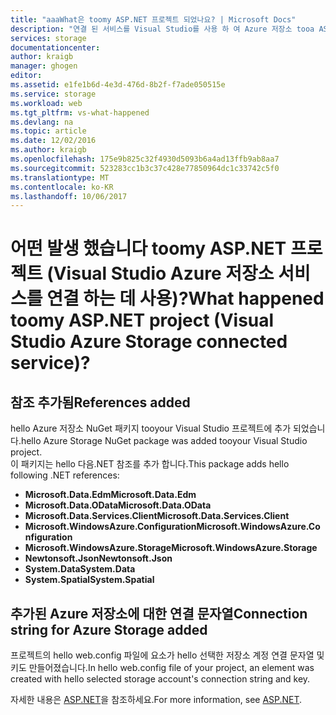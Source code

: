 ```yaml
---
title: "aaaWhat은 toomy ASP.NET 프로젝트 되었나요? | Microsoft Docs"
description: "연결 된 서비스를 Visual Studio를 사용 하 여 Azure 저장소 tooa ASP.NET 프로젝트 추가 후의 상황에 대해 설명"
services: storage
documentationcenter: 
author: kraigb
manager: ghogen
editor: 
ms.assetid: e1fe1b6d-4e3d-476d-8b2f-f7ade050515e
ms.service: storage
ms.workload: web
ms.tgt_pltfrm: vs-what-happened
ms.devlang: na
ms.topic: article
ms.date: 12/02/2016
ms.author: kraigb
ms.openlocfilehash: 175e9b825c32f4930d5093b6a4ad13ffb9ab8aa7
ms.sourcegitcommit: 523283cc1b3c37c428e77850964dc1c33742c5f0
ms.translationtype: MT
ms.contentlocale: ko-KR
ms.lasthandoff: 10/06/2017
---
```

# <a name="what-happened-toomy-aspnet-project-visual-studio-azure-storage-connected-service"></a><span data-ttu-id="9f312-104">어떤 발생 했습니다 toomy ASP.NET 프로젝트 (Visual Studio Azure 저장소 서비스를 연결 하는 데 사용)?</span><span class="sxs-lookup"><span data-stu-id="9f312-104">What happened toomy ASP.NET project (Visual Studio Azure Storage connected service)?</span></span>
## <a name="references-added"></a><span data-ttu-id="9f312-105">참조 추가됨</span><span class="sxs-lookup"><span data-stu-id="9f312-105">References added</span></span>
<span data-ttu-id="9f312-106">hello Azure 저장소 NuGet 패키지 tooyour Visual Studio 프로젝트에 추가 되었습니다.</span><span class="sxs-lookup"><span data-stu-id="9f312-106">hello Azure Storage NuGet package was added tooyour Visual Studio project.</span></span>  
<span data-ttu-id="9f312-107">이 패키지는 hello 다음.NET 참조를 추가 합니다.</span><span class="sxs-lookup"><span data-stu-id="9f312-107">This package adds hello following .NET references:</span></span>

* <span data-ttu-id="9f312-108">**Microsoft.Data.Edm**</span><span class="sxs-lookup"><span data-stu-id="9f312-108">**Microsoft.Data.Edm**</span></span>
* <span data-ttu-id="9f312-109">**Microsoft.Data.OData**</span><span class="sxs-lookup"><span data-stu-id="9f312-109">**Microsoft.Data.OData**</span></span>
* <span data-ttu-id="9f312-110">**Microsoft.Data.Services.Client**</span><span class="sxs-lookup"><span data-stu-id="9f312-110">**Microsoft.Data.Services.Client**</span></span>
* <span data-ttu-id="9f312-111">**Microsoft.WindowsAzure.Configuration**</span><span class="sxs-lookup"><span data-stu-id="9f312-111">**Microsoft.WindowsAzure.Configuration**</span></span>
* <span data-ttu-id="9f312-112">**Microsoft.WindowsAzure.Storage**</span><span class="sxs-lookup"><span data-stu-id="9f312-112">**Microsoft.WindowsAzure.Storage**</span></span>
* <span data-ttu-id="9f312-113">**Newtonsoft.Json**</span><span class="sxs-lookup"><span data-stu-id="9f312-113">**Newtonsoft.Json**</span></span>
* <span data-ttu-id="9f312-114">**System.Data**</span><span class="sxs-lookup"><span data-stu-id="9f312-114">**System.Data**</span></span>
* <span data-ttu-id="9f312-115">**System.Spatial**</span><span class="sxs-lookup"><span data-stu-id="9f312-115">**System.Spatial**</span></span>

## <a name="connection-string-for-azure-storage-added"></a><span data-ttu-id="9f312-116">추가된 Azure 저장소에 대한 연결 문자열</span><span class="sxs-lookup"><span data-stu-id="9f312-116">Connection string for Azure Storage added</span></span>
<span data-ttu-id="9f312-117">프로젝트의 hello web.config 파일에 요소가 hello 선택한 저장소 계정 연결 문자열 및 키도 만들어졌습니다.</span><span class="sxs-lookup"><span data-stu-id="9f312-117">In hello web.config file of your project, an element was created with hello selected storage account's connection string and key.</span></span>

<span data-ttu-id="9f312-118">자세한 내용은 [ASP.NET](http://www.asp.net)을 참조하세요.</span><span class="sxs-lookup"><span data-stu-id="9f312-118">For more information, see [ASP.NET](http://www.asp.net).</span></span>

